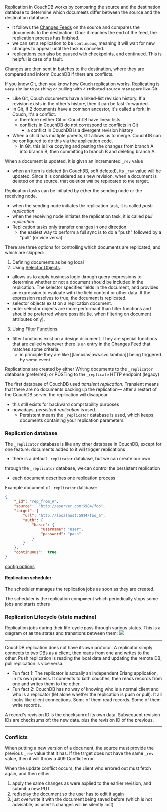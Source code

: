 
Replication in CouchDB works by comparing the source and the destination database to determine which documents differ between the source and the destination database. 
- it follows the [Changes Feeds](https://docs.couchdb.org/en/3.2.0/api/database/changes.html#changes) on the source and compares the documents to the destination. Once it reaches the end of the feed, the replication process has finished.
- we can set a replication to be `continuous`, meaning it will wait for new changes to appear until the task is canceled.
- replications can also be paused with checkpoints, and continued. This is helpful is case of a fault.

Changes are then sent in batches to the destination, where they are compared and inform CouchDB if there are conflicts.

If you know Git, then you know how Couch replication works. Replicating is very similar to pushing or pulling with distributed source managers like Git.
- Like Git, Couch documents have a linked-list revision history. If a revision exists in the other's history, then it can be fast-forwarded.
- In Git, if 2 documents have a common ancestor, it's called a fork; in Couch, it's a conflict.
    - therefore neither Git or CouchDB have linear lists.
    - conflicts in CouchDB do not correspond to conflicts in Git
        - a conflict in CouchDB is a divergent revision history 
- When a child has multiple parents, Git allows us to merge. CouchDB can be configured to do this via the application code.
    - In Git, this is like copying and pasting the changes from branch A into branch B, then committing to branch B and deleting branch A. 

When a document is updated, it is given an incremented `_rev` value
- when an item is deleted (in CouchDB, soft deleted), its `_rev` value will be updated. Since it is considered as a new revision, when a document is deleted on the source, that deletion will be replicated to the target.

Replication tasks can be initiated by either the sending node or the receiving node.
- when the sending node initiates the replication task, it is called *push replication*
- when the receiving node initiates the replication task, it is called *pull replication*
- Replication tasks only transfer changes in one direction.
    - the easiest way to perform a full sync is to do a "push" followed by a "pull" (or vice versa).

There are three options for controlling which documents are replicated, and which are skipped:
1. Defining documents as being local.
2. Using [Selector Objects](https://docs.couchdb.org/en/3.2.0/replication/replicator.html#selectorobj).
  - allows us to apply business logic through query expressions to determine whether or not a document should be included in the replication. The selector specifies fields in the document, and provides an expression to evaluate with the field content or other data. If the expression resolves to true, the document is replicated.
  - selector objects exist on a replication document.
  - note: selector objects are more performant than filter functions and should be preferred where possible (ie. when filtering on document attributes only).
3. Using [Filter Functions](https://docs.couchdb.org/en/3.2.0/ddocs/ddocs.html#filterfun).
  - filter functions exist on a design document. They are special functions that are called whenever there is an entry in the Changes Feed that matches some criteria.
    - in principle they are like [[lambdas|aws.svc.lambda]] being triggered by some event.

Replications are created by either Writing documents to the `_replicator` database (preferred) or POSTing to the `_replicate` HTTP endpoint (legacy) 

The first database of CouchDB used *transient replication*. Transient means that there are no documents backing up the replication— after a restart of the CouchDB server, the replication will disappear.
- this still exists for backward compatability purposes
- nowadays, *persistent replication* is used.
  - Persistent means the `_replicator` database is used, which keeps documents containing your replication parameters.

### Replication database
The `_replicator` database is like any other database in CouchDB, except for one feature: documents added to it will trigger replications
- there is a default `_replicator` database, but we can create our own.

through the `_replicator` database, we can control the persistent replication
- each document describes one replication process

Example document of `_replicator` database:
```json
{
    "_id": "rep_from_A",
    "source":  "http://aserver.com:5984/foo",
    "target": {
        "url": "http://localhost:5984/foo_a",
        "auth": {
            "basic": {
                "username": "user",
                "password": "pass"
            }
        }
    },
    "continuous":  true
}
```

[config options](https://docs.couchdb.org/en/3.2.0/json-structure.html#replication-settings)

#### Replication scheduler
The scheduler manages the replication jobs as soon as they are created.

The scheduler is the replication component which periodically stops some jobs and starts others

### Replication Lifecycle (state machine)
Replication jobs during their life-cycle pass through various states. This is a diagram of all the states and transitions between them:
![](/assets/images/2022-05-11-22-13-28.png)

* * *

CouchDB replication does not have its own protocol. A replicator simply connects to two DBs as a client, then reads from one and writes to the other. Push replication is reading the local data and updating the remote DB; pull replication is vice versa.

- Fun fact 1: The replicator is actually an independent Erlang application, in its own process. It connects to both couches, then reads records from one and writes them to the other.
- Fun fact 2: CouchDB has no way of knowing who is a normal client and who is a replicator (let alone whether the replication is push or pull). It all looks like client connections. Some of them read records. Some of them write records.

A record's revision ID is the checksum of its own data. Subsequent revision IDs are checksums of: the new data, plus the revision ID of the previous.

* * *

### Conflicts
When putting a new version of a document, the source must provide the previous `_rev` value that it has. If the target does not have the same `_rev` value, then it will throw a 409 Conflict error.

When the update conflict occurs, the client who errored out must fetch again, and then either
1. apply the same changes as were applied to the earlier revision, and submit a new PUT
2. redisplay the document so the user has to edit it again
3. just overwrite it with the document being saved before (which is not advisable, as user1’s changes will be silently lost)